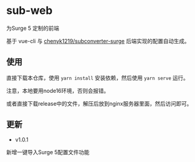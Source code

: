 # sub-web

为Surge 5 定制的前端

基于 vue-cli 与 [chenyk1219/subconverter-surge](https://github.com/chenyk1219/subconverter-surge) 后端实现的配置自动生成。

## 使用

直接下载本仓库，使用 `yarn install` 安装依赖，然后使用 `yarn serve` 运行。

注意，本地要用node16环境，否则会报错。

或者直接下载release中的文件，解压后放到nginx服务器里面，然后访问即可。

## 更新

- v1.0.1

新增一键导入Surge 5配置文件功能